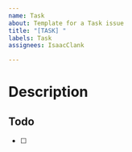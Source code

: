 ```yaml
---
name: Task
about: Template for a Task issue
title: "[TASK] "
labels: Task
assignees: IsaacClank

---
```


# Description

## Todo

- [ ]
